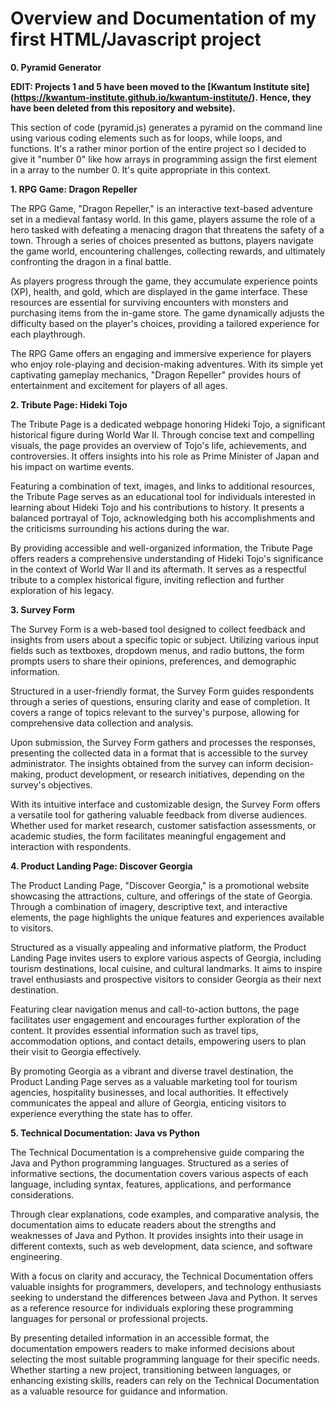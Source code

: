 # Overview and Documentation of my first HTML/Javascript project
**0. Pyramid Generator**

**EDIT: Projects 1 and 5 have been moved to the [Kwantum Institute site] (https://kwantum-institute.github.io/kwantum-institute/). Hence, they have been deleted from this repository and website).**

This section of code (pyramid.js) generates a pyramid on the command line using various coding elements such as for loops, while loops, and functions. It's a rather minor portion of the entire project so I decided to give it "number 0" like how arrays in programming assign the first element in a array to the number 0. It's quite appropriate in this context.

**1. RPG Game: Dragon Repeller**

The RPG Game, "Dragon Repeller," is an interactive text-based adventure set in a medieval fantasy world. In this game, players assume the role of a hero tasked with defeating a menacing dragon that threatens the safety of a town. Through a series of choices presented as buttons, players navigate the game world, encountering challenges, collecting rewards, and ultimately confronting the dragon in a final battle.

As players progress through the game, they accumulate experience points (XP), health, and gold, which are displayed in the game interface. These resources are essential for surviving encounters with monsters and purchasing items from the in-game store. The game dynamically adjusts the difficulty based on the player's choices, providing a tailored experience for each playthrough.

The RPG Game offers an engaging and immersive experience for players who enjoy role-playing and decision-making adventures. With its simple yet captivating gameplay mechanics, "Dragon Repeller" provides hours of entertainment and excitement for players of all ages.

**2. Tribute Page: Hideki Tojo**

The Tribute Page is a dedicated webpage honoring Hideki Tojo, a significant historical figure during World War II. Through concise text and compelling visuals, the page provides an overview of Tojo's life, achievements, and controversies. It offers insights into his role as Prime Minister of Japan and his impact on wartime events.

Featuring a combination of text, images, and links to additional resources, the Tribute Page serves as an educational tool for individuals interested in learning about Hideki Tojo and his contributions to history. It presents a balanced portrayal of Tojo, acknowledging both his accomplishments and the criticisms surrounding his actions during the war.

By providing accessible and well-organized information, the Tribute Page offers readers a comprehensive understanding of Hideki Tojo's significance in the context of World War II and its aftermath. It serves as a respectful tribute to a complex historical figure, inviting reflection and further exploration of his legacy.

**3. Survey Form**

The Survey Form is a web-based tool designed to collect feedback and insights from users about a specific topic or subject. Utilizing various input fields such as textboxes, dropdown menus, and radio buttons, the form prompts users to share their opinions, preferences, and demographic information.

Structured in a user-friendly format, the Survey Form guides respondents through a series of questions, ensuring clarity and ease of completion. It covers a range of topics relevant to the survey's purpose, allowing for comprehensive data collection and analysis.

Upon submission, the Survey Form gathers and processes the responses, presenting the collected data in a format that is accessible to the survey administrator. The insights obtained from the survey can inform decision-making, product development, or research initiatives, depending on the survey's objectives.

With its intuitive interface and customizable design, the Survey Form offers a versatile tool for gathering valuable feedback from diverse audiences. Whether used for market research, customer satisfaction assessments, or academic studies, the form facilitates meaningful engagement and interaction with respondents.

**4. Product Landing Page: Discover Georgia**

The Product Landing Page, "Discover Georgia," is a promotional website showcasing the attractions, culture, and offerings of the state of Georgia. Through a combination of imagery, descriptive text, and interactive elements, the page highlights the unique features and experiences available to visitors.

Structured as a visually appealing and informative platform, the Product Landing Page invites users to explore various aspects of Georgia, including tourism destinations, local cuisine, and cultural landmarks. It aims to inspire travel enthusiasts and prospective visitors to consider Georgia as their next destination.

Featuring clear navigation menus and call-to-action buttons, the page facilitates user engagement and encourages further exploration of the content. It provides essential information such as travel tips, accommodation options, and contact details, empowering users to plan their visit to Georgia effectively.

By promoting Georgia as a vibrant and diverse travel destination, the Product Landing Page serves as a valuable marketing tool for tourism agencies, hospitality businesses, and local authorities. It effectively communicates the appeal and allure of Georgia, enticing visitors to experience everything the state has to offer.

**5. Technical Documentation: Java vs Python**

The Technical Documentation is a comprehensive guide comparing the Java and Python programming languages. Structured as a series of informative sections, the documentation covers various aspects of each language, including syntax, features, applications, and performance considerations.

Through clear explanations, code examples, and comparative analysis, the documentation aims to educate readers about the strengths and weaknesses of Java and Python. It provides insights into their usage in different contexts, such as web development, data science, and software engineering.

With a focus on clarity and accuracy, the Technical Documentation offers valuable insights for programmers, developers, and technology enthusiasts seeking to understand the differences between Java and Python. It serves as a reference resource for individuals exploring these programming languages for personal or professional projects.

By presenting detailed information in an accessible format, the documentation empowers readers to make informed decisions about selecting the most suitable programming language for their specific needs. Whether starting a new project, transitioning between languages, or enhancing existing skills, readers can rely on the Technical Documentation as a valuable resource for guidance and information.
